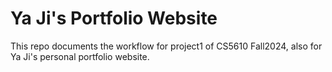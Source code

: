 # Ya Ji's Portfolio Website
This repo documents the workflow for project1 of CS5610 Fall2024, also for Ya Ji's personal portfolio website.

